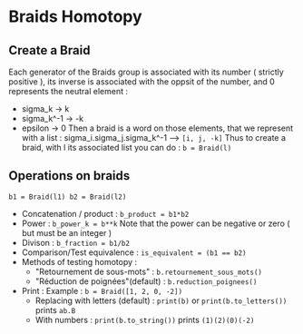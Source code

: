 # Braids Homotopy 

## Create a Braid
Each generator of the Braids group is associated with its number ( strictly positive ), its inverse is associated with the oppsit of the number, and 0 represents the neutral element :
- sigma_k -> k
- sigma_k^-1 -> -k
- epsilon -> 0
Then a braid is a word on those elements, that we represent with a list :
sigma_i.sigma_j.sigma_k^-1  -->  `[i, j, -k]`
Thus to create a braid, with l its associated list you can do :
`b = Braid(l)`

## Operations on braids 
`b1 = Braid(l1)
b2 = Braid(l2)`
- Concatenation / product : `b_product = b1*b2`
- Power : `b_power_k = b**k`
    Note that the power can be negative or zero ( but must be an integer )
- Divison : `b_fraction = b1/b2`
- Comparison/Test equivalence : `is_equivalent = (b1 == b2)`
- Methods of testing homotopy :
    - "Retournement de sous-mots" : `b.retournement_sous_mots()`
    - "Réduction de poignées"(default) : `b.reduction_poignees()`
- Print :
    Example : `b = Braid([1, 2, 0, -2])`
    - Replacing with letters (default) : 
         `print(b)` or `print(b.to_letters())` prints `ab.B`
    - With numbers :
        `print(b.to_string())` prints `(1)(2)(0)(-2)`
 
